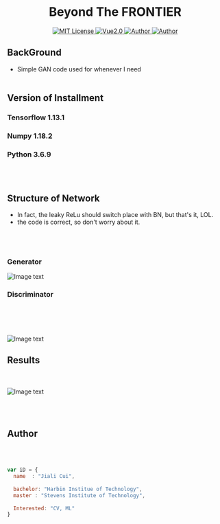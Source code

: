 

<h1 align="center">Beyond The FRONTIER</h1>

<p align="center">
    <a href="https://github.com/1042970366/">
        <img src="https://img.shields.io/badge/license-SIT-green" alt="MIT License" />
    </a>
    <a href="https://vuejs.org/">
        <img src="https://img.shields.io/badge/Tensorflow-2.0-green" alt="Vue2.0">
    </a>
    <a href="https://github.com/1042970366/">
        <img src="https://img.shields.io/badge/author-JialiCui-blueviolet" alt="Author">
    </a>
    <a href="https://github.com/1042970366/">
        <img src="https://img.shields.io/badge/email-cuijiali961224@gmail.com-blueviolet" alt="Author">
    </a>
</p>


## BackGround

* Simple GAN code used for whenever I need
<br /><br />

## Version of Installment
### Tensorflow 1.13.1
### Numpy 1.18.2
### Python 3.6.9  

<br /><br />
## Structure of Network  
* In fact, the leaky ReLu should switch place with BN, but that's it, LOL.
* the code is correct, so don't worry about it.
<br /><br /><br /><br />
### Generator
 ![Image text](https://github.com/CuiJiali-CV/cGAN/raw/master/Generator.png)
### Discriminator
<br /><br /><br /><br />
 ![Image text](https://github.com/CuiJiali-CV/cGAN/raw/master/Discriminator.png)

## Results
<br /><br />
 ![Image text](https://github.com/CuiJiali-CV/cGAN/raw/master/Result.png)

<br /><br />
## Author
<br /><br />
```javascript
var iD = {
  name  : "Jiali Cui",
  
  bachelor: "Harbin Institue of Technology",
  master : "Stevens Institute of Technology",
  
  Interested: "CV, ML"
}
```
